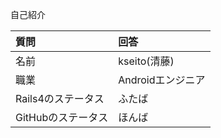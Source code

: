 自己紹介

|質問|回答|
|:--------|:--------|
|名前|kseito(清藤)|
|職業|Androidエンジニア|
|Rails4のステータス|ふたば|
|GitHubのステータス|ほんば|